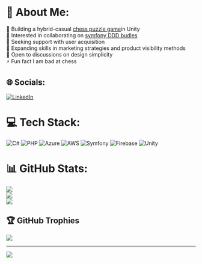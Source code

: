 # 💫 About Me:
🔭 Building a hybrid-casual [chess puzzle game](https://play.google.com/store/apps/details?id=com.PeterBrecska.ChessPuzzleGame)in Unity<br>
👯 Interested in collaborating on [symfony DDD budles](https://github.com/symfony-ddd)<br>
🤝 Seeking support with user acquisition<br>
🌱 Expanding skills in marketing strategies and product visibility methods<br>
💬 Open to discussions on design simplicity<br>
⚡ Fun fact I am bad at chess

## 🌐 Socials:
[![LinkedIn](https://img.shields.io/badge/LinkedIn-%230077B5.svg?logo=linkedin&logoColor=white)](https://linkedin.com/in/peter.brecska) 

# 💻 Tech Stack:
![C#](https://img.shields.io/badge/c%23-%23239120.svg?style=for-the-badge&logo=csharp&logoColor=white) ![PHP](https://img.shields.io/badge/php-%23777BB4.svg?style=for-the-badge&logo=php&logoColor=white) ![Azure](https://img.shields.io/badge/azure-%230072C6.svg?style=for-the-badge&logo=microsoftazure&logoColor=white) ![AWS](https://img.shields.io/badge/AWS-%23FF9900.svg?style=for-the-badge&logo=amazon-aws&logoColor=white) ![Symfony](https://img.shields.io/badge/symfony-%23000000.svg?style=for-the-badge&logo=symfony&logoColor=white) ![Firebase](https://img.shields.io/badge/firebase-a08021?style=for-the-badge&logo=firebase&logoColor=ffcd34) ![Unity](https://img.shields.io/badge/unity-%23000000.svg?style=for-the-badge&logo=unity&logoColor=white)
# 📊 GitHub Stats:
![](https://github-readme-stats.vercel.app/api?username=pepies&theme=dark&hide_border=false&include_all_commits=true&count_private=true)<br/>
![](https://nirzak-streak-stats.vercel.app/?user=pepies&theme=dark&hide_border=false)<br/>
![](https://github-readme-stats.vercel.app/api/top-langs/?username=pepies&theme=dark&hide_border=false&include_all_commits=true&count_private=true&layout=compact)

## 🏆 GitHub Trophies
![](https://github-profile-trophy.vercel.app/?username=pepies&theme=radical&no-frame=true&no-bg=true&margin-w=4)

---
[![](https://visitcount.itsvg.in/api?id=pepies&icon=0&color=11)](https://visitcount.itsvg.in)
